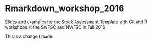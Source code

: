 # Rmarkdown_workshop_2016
Slides and examples for the Stock Assessment Template with Git and R workshops at the SWFSC and NWFSC in Fall 2016

This is a change I made.
